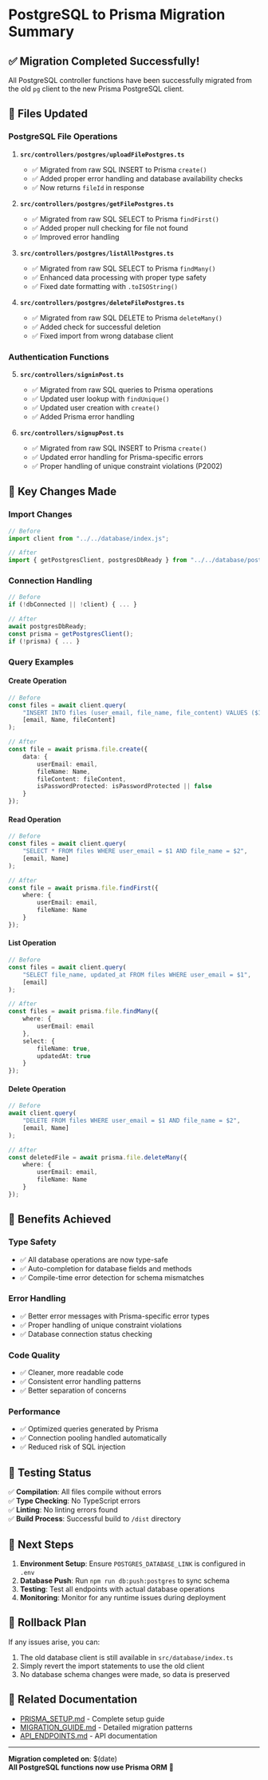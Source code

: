 # PostgreSQL to Prisma Migration Summary

## ✅ Migration Completed Successfully!

All PostgreSQL controller functions have been successfully migrated from the old `pg` client to the new Prisma PostgreSQL client.

## 📁 Files Updated

### PostgreSQL File Operations
1. **`src/controllers/postgres/uploadFilePostgres.ts`**
   - ✅ Migrated from raw SQL INSERT to Prisma `create()`
   - ✅ Added proper error handling and database availability checks
   - ✅ Now returns `fileId` in response

2. **`src/controllers/postgres/getFilePostgres.ts`**
   - ✅ Migrated from raw SQL SELECT to Prisma `findFirst()`
   - ✅ Added proper null checking for file not found
   - ✅ Improved error handling

3. **`src/controllers/postgres/listAllPostgres.ts`**
   - ✅ Migrated from raw SQL SELECT to Prisma `findMany()`
   - ✅ Enhanced data processing with proper type safety
   - ✅ Fixed date formatting with `.toISOString()`

4. **`src/controllers/postgres/deleteFilePostgres.ts`**
   - ✅ Migrated from raw SQL DELETE to Prisma `deleteMany()`
   - ✅ Added check for successful deletion
   - ✅ Fixed import from wrong database client

### Authentication Functions
5. **`src/controllers/signinPost.ts`**
   - ✅ Migrated from raw SQL queries to Prisma operations
   - ✅ Updated user lookup with `findUnique()`
   - ✅ Updated user creation with `create()`
   - ✅ Added Prisma error handling

6. **`src/controllers/signupPost.ts`**
   - ✅ Migrated from raw SQL INSERT to Prisma `create()`
   - ✅ Updated error handling for Prisma-specific errors
   - ✅ Proper handling of unique constraint violations (P2002)

## 🔄 Key Changes Made

### Import Changes
```typescript
// Before
import client from "../../database/index.js";

// After
import { getPostgresClient, postgresDbReady } from "../../database/postgresClient.js";
```

### Connection Handling
```typescript
// Before
if (!dbConnected || !client) { ... }

// After
await postgresDbReady;
const prisma = getPostgresClient();
if (!prisma) { ... }
```

### Query Examples

#### Create Operation
```typescript
// Before
const files = await client.query(
    "INSERT INTO files (user_email, file_name, file_content) VALUES ($1, $2, $3)", 
    [email, Name, fileContent]
);

// After
const file = await prisma.file.create({
    data: {
        userEmail: email,
        fileName: Name,
        fileContent: fileContent,
        isPasswordProtected: isPasswordProtected || false
    }
});
```

#### Read Operation
```typescript
// Before
const files = await client.query(
    "SELECT * FROM files WHERE user_email = $1 AND file_name = $2", 
    [email, Name]
);

// After
const file = await prisma.file.findFirst({
    where: {
        userEmail: email,
        fileName: Name
    }
});
```

#### List Operation
```typescript
// Before
const files = await client.query(
    "SELECT file_name, updated_at FROM files WHERE user_email = $1", 
    [email]
);

// After
const files = await prisma.file.findMany({
    where: {
        userEmail: email
    },
    select: {
        fileName: true,
        updatedAt: true
    }
});
```

#### Delete Operation
```typescript
// Before
await client.query(
    "DELETE FROM files WHERE user_email = $1 AND file_name = $2", 
    [email, Name]
);

// After
const deletedFile = await prisma.file.deleteMany({
    where: {
        userEmail: email,
        fileName: Name
    }
});
```

## 🎯 Benefits Achieved

### Type Safety
- ✅ All database operations are now type-safe
- ✅ Auto-completion for database fields and methods
- ✅ Compile-time error detection for schema mismatches

### Error Handling
- ✅ Better error messages with Prisma-specific error types
- ✅ Proper handling of unique constraint violations
- ✅ Database connection status checking

### Code Quality
- ✅ Cleaner, more readable code
- ✅ Consistent error handling patterns
- ✅ Better separation of concerns

### Performance
- ✅ Optimized queries generated by Prisma
- ✅ Connection pooling handled automatically
- ✅ Reduced risk of SQL injection

## 🧪 Testing Status

✅ **Compilation**: All files compile without errors  
✅ **Type Checking**: No TypeScript errors  
✅ **Linting**: No linting errors found  
✅ **Build Process**: Successful build to `/dist` directory  

## 🚀 Next Steps

1. **Environment Setup**: Ensure `POSTGRES_DATABASE_LINK` is configured in `.env`
2. **Database Push**: Run `npm run db:push:postgres` to sync schema
3. **Testing**: Test all endpoints with actual database operations
4. **Monitoring**: Monitor for any runtime issues during deployment

## 📝 Rollback Plan

If any issues arise, you can:
1. The old database client is still available in `src/database/index.ts`
2. Simply revert the import statements to use the old client
3. No database schema changes were made, so data is preserved

## 🔗 Related Documentation

- [PRISMA_SETUP.md](./PRISMA_SETUP.md) - Complete setup guide
- [MIGRATION_GUIDE.md](./MIGRATION_GUIDE.md) - Detailed migration patterns
- [API_ENDPOINTS.md](./API_ENDPOINTS.md) - API documentation

---

**Migration completed on**: $(date)  
**All PostgreSQL functions now use Prisma ORM** 🎉

